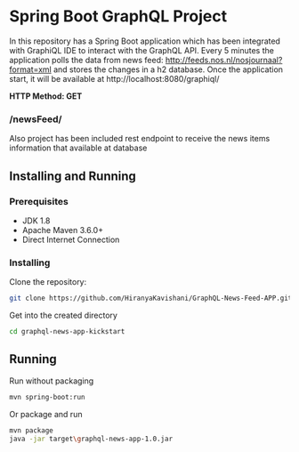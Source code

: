 # Spring Boot GraphQL Project

In this repository has a Spring Boot application which has been integrated with GraphiQL IDE to interact with the GraphQL API.
Every 5 minutes the application polls the data from news feed: http://feeds.nos.nl/nosjournaal?format=xml and stores the changes in a h2 database.
Once the application start, it will be available at http://localhost:8080/graphiql/

**HTTP Method: GET**
### /newsFeed/
Also project has been included rest endpoint to receive the news items information that available at database


## Installing and Running

### Prerequisites

- JDK 1.8
- Apache Maven 3.6.0+
- Direct Internet Connection

### Installing

Clone the repository:

````bash
git clone https://github.com/HiranyaKavishani/GraphQL-News-Feed-APP.git
````

Get into the created directory

````bash
cd graphql-news-app-kickstart
````

## Running

Run without packaging

````bash
mvn spring-boot:run
````

Or package and run
````bash
mvn package
java -jar target\graphql-news-app-1.0.jar
````